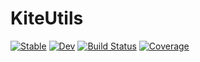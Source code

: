 # KiteUtils

[![Stable](https://img.shields.io/badge/docs-stable-blue.svg)](https://ufechner7.github.io/KiteUtils.jl/stable)
[![Dev](https://img.shields.io/badge/docs-dev-blue.svg)](https://ufechner7.github.io/KiteUtils.jl/dev)
[![Build Status](https://github.com/ufechner7/KiteUtils.jl/actions/workflows/CI.yml/badge.svg?branch=main)](https://github.com/ufechner7/KiteUtils.jl/actions/workflows/CI.yml?query=branch%3Amain)
[![Coverage](https://codecov.io/gh/ufechner7/KiteUtils.jl/branch/main/graph/badge.svg)](https://codecov.io/gh/ufechner7/KiteUtils.jl)
